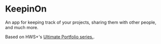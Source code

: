 # KeepinOn

An app for keeping track of your projects, sharing them with other people, and much more.

Based on HWS+'s [Ultimate Portfolio series.](https://www.hackingwithswift.com/plus/ultimate-portfolio-app).
